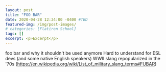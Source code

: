 ```yaml
---
layout: post
title: "FOO BAR"
date: 2020-04-28 12:34:00 -0400 #TBD
featured-img: /img/post-images/
# categories: [Flatiron School]
tags: []
excerpt: <p>Excerpt</p>
---
```


foo bar and why it shouldn't be used anymore
Hard to understand for ESL devs (and some native English speakers)
WWII slang repopularized in the '70s (https://en.wikipedia.org/wiki/List_of_military_slang_terms#FUBAR)